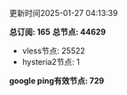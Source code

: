 更新时间2025-01-27 04:13:39

**总订阅: 165**
**总节点: 44629**
- vless节点: 25522
- hysteria2节点: 1

**google ping有效节点: 729**
